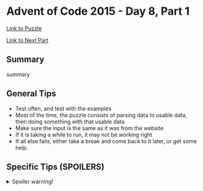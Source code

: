 # Advent of Code 2015 - Day 8, Part 1

[Link to Puzzle](https://adventofcode.com/2015/day/8)

[Link to Next Part](https://github.com/CodingAP/unofficial-aoc-syllabus/blob/main/years/2015/day8/part2.md)

## Summary
summary

## General Tips
- Test often, and test with the examples
- Most of the time, the puzzle consists of parsing data to usable data, then doing something with that usable data
- Make sure the input is the same as it was from the website
- If it is taking a while to run, it may not be working right
- If all else fails, either take a break and come back to it later, or get some help.

## Specific Tips (SPOILERS)
<details> <summary>Spoiler warning!</summary>

specific tips

</details>